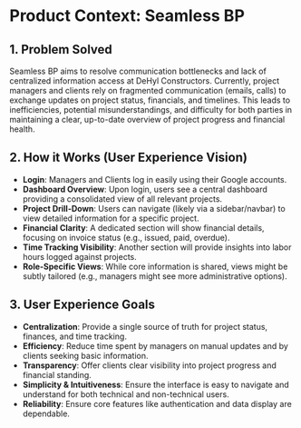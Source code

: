 # Product Context: Seamless BP

## 1. Problem Solved
Seamless BP aims to resolve communication bottlenecks and lack of centralized information access at DeHyl Constructors. Currently, project managers and clients rely on fragmented communication (emails, calls) to exchange updates on project status, financials, and timelines. This leads to inefficiencies, potential misunderstandings, and difficulty for both parties in maintaining a clear, up-to-date overview of project progress and financial health.

## 2. How it Works (User Experience Vision)
- **Login**: Managers and Clients log in easily using their Google accounts.
- **Dashboard Overview**: Upon login, users see a central dashboard providing a consolidated view of all relevant projects.
- **Project Drill-Down**: Users can navigate (likely via a sidebar/navbar) to view detailed information for a specific project.
- **Financial Clarity**: A dedicated section will show financial details, focusing on invoice status (e.g., issued, paid, overdue).
- **Time Tracking Visibility**: Another section will provide insights into labor hours logged against projects.
- **Role-Specific Views**: While core information is shared, views might be subtly tailored (e.g., managers might see more administrative options).

## 3. User Experience Goals
- **Centralization**: Provide a single source of truth for project status, finances, and time tracking.
- **Efficiency**: Reduce time spent by managers on manual updates and by clients seeking basic information.
- **Transparency**: Offer clients clear visibility into project progress and financial standing.
- **Simplicity & Intuitiveness**: Ensure the interface is easy to navigate and understand for both technical and non-technical users.
- **Reliability**: Ensure core features like authentication and data display are dependable.
